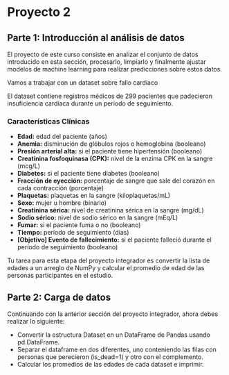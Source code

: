 <h1> Proyecto 2</h1>

<h2>Parte 1: Introducción al análisis de datos</h2>

<p>El proyecto de este curso consiste en analizar el conjunto de datos introducido en esta sección, procesarlo, limpiarlo y finalmente ajustar modelos de machine learning para realizar predicciones sobre estos datos.</p>

<p>Vamos a trabajar con un dataset sobre fallo cardíaco</p>
<p>El dataset contiene registros médicos de 299 pacientes que padecieron insuficiencia cardíaca durante un período de seguimiento.</p>

<h3>Características Clínicas</h3>

<ul>
    <li><strong>Edad:</strong> edad del paciente (años)</li>
    <li><strong>Anemia:</strong> disminución de glóbulos rojos o hemoglobina (booleano)</li>
    <li><strong>Presión arterial alta:</strong> si el paciente tiene hipertensión (booleano)</li>
    <li><strong>Creatinina fosfoquinasa (CPK):</strong> nivel de la enzima CPK en la sangre (mcg/L)</li>
    <li><strong>Diabetes:</strong> si el paciente tiene diabetes (booleano)</li>
    <li><strong>Fracción de eyección:</strong> porcentaje de sangre que sale del corazón en cada contracción (porcentaje)</li>
    <li><strong>Plaquetas:</strong> plaquetas en la sangre (kiloplaquetas/mL)</li>
    <li><strong>Sexo:</strong> mujer u hombre (binario)</li>
    <li><strong>Creatinina sérica:</strong> nivel de creatinina sérica en la sangre (mg/dL)</li>
    <li><strong>Sodio sérico:</strong> nivel de sodio sérico en la sangre (mEq/L)</li>
    <li><strong>Fumar:</strong> si el paciente fuma o no (booleano)</li>
    <li><strong>Tiempo:</strong> período de seguimiento (días)</li>
    <li><strong>[Objetivo] Evento de fallecimiento:</strong> si el paciente falleció durante el período de seguimiento (booleano)</li>
</ul>

<p>Tu tarea para esta etapa del proyecto integrador es convertir la lista de edades a un arreglo de NumPy y calcular el promedio de edad de las personas participantes en el estudio.</p>

<h2>Parte 2: Carga de datos</h2>
<p>Continuando con la anterior sección del proyecto integrador, ahora debes realizar lo siguiente:</p>
<ul>
    <li>Convertir la estructura Dataset en un DataFrame de Pandas usando pd.DataFrame.</li>
    <li>Separar el dataframe en dos diferentes, uno conteniendo las filas con personas que perecieron (is_dead=1) y otro con el complemento.</li>
    <li>Calcular los promedios de las edades de cada dataset e imprimir.</li>
</ul>

